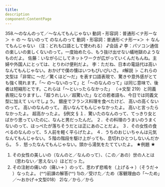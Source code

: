 ```yaml
---
title:
description
component:ContentPage
---
```



358.～のなんのって／～なんてもんじゃない
動詞・形容詞：普通形＜ナ形ーな＞ ＋ の ～ ないのって
のなんのって
動詞・形容詞：普通形＜ナ形ー×＞ ＋ なんてもんじゃない
（注：どれも口語として使われる）
♪会話 ♪
李：パソコン通信の楽しいの楽しくないのって。一度始めたら、もう抜け出せない蟻地獄のようなものだよ。 佐藤：いながらにしてネットワークが広がっていくんだもんね。主婦や外国人にとっては、とりわけ便利だよ。
李：ただね、日本の電話代は高いなんてもんじゃない。おかげで僕の懐はいつもぴいぴいさ。
♯解説 ♭
これらの文型は「非常に ～だ／驚くほど～だ」を表す口語表現で、驚きや意外感がとても強く現れます。「～ の～ないのって」と「～のなんのって」は同じ意味で、後者は短縮形とです。これらは「～といったらなかった」
（→文型 219）と同義表現になりますし、「超うれしい／超驚いた」などの若者語も、今日では同義文型に加えて いいでしょう。
銀座でフランス料理を食べたけど、
高いの高くないのって。
高いのなんのって。
高いなんてもんじゃなかったよ。
高いと言ったらなかったよ。
超高かったよ。
§例文 §
１．驚いたのなんのって、てっきり女とばかり思っていたのに、なんと男だったんだ。
２．その料理のうまいのうまくないのって、ほっぺたが落ちそうだとは正にあのことだよ。
３．その女性の食べるのなんのって、５人前を軽く平らげたよ。
４．うちのおじいちゃんは元気なんてもんじゃない。５階の階段を駆け上がっても、息切れひとつしないんだか ら。
５．怒ったなんてもんじゃない。頭から湯気をたてていたよ。
★例題 ★
1) その女性の美しいの（なんのと／なんのって）、（この／あの）世の人とは（思わない／思えない）ほどだっ
た。      
2) その注射の痛いの（痛い→ ）のって、思わず悲鳴を（上げる→ ）（そうだ→ ）なったよ。
(^^)前課の解答(^^)
1)の／受けた／ため（客観理由の「～ため」／～おかげ→文型018）
2)な／から／から
